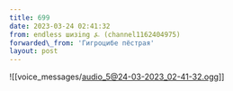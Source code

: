 ```yaml
---
title: 699
date: 2023-03-24 02:41:32
from: endless шизing ⍼ (channel1162404975)
forwarded\_from: 'Гигроцибе пёстрая'
layout: post
---
```


![[voice_messages/audio_5@24-03-2023_02-41-32.ogg]]


